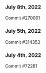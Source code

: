 ### July 8th, 2022

Commit #270061

### July 5th, 2022

Commit #314353


### July 4th, 2022

Commit #72281
